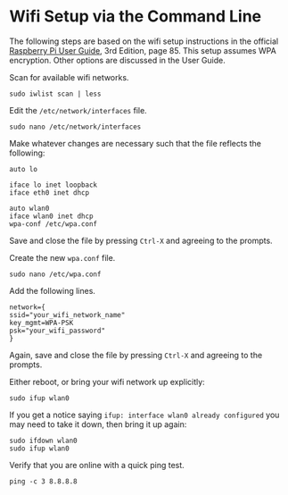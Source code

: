 # Wifi Setup via the Command Line

The following steps are based on the wifi setup instructions in the official [Raspberry Pi User Guide](http://www.amazon.com/Raspberry-User-Guide-Eben-Upton/dp/1118921666), 3rd Edition, page 85. This setup assumes WPA encryption. Other options are discussed in the User Guide.

Scan for available wifi networks.

	sudo iwlist scan | less
	
Edit the `/etc/network/interfaces` file.

	sudo nano /etc/network/interfaces
	
Make whatever changes are necessary such that the file reflects the following:

	auto lo

	iface lo inet loopback
	iface eth0 inet dhcp

	auto wlan0
	iface wlan0 inet dhcp
	wpa-conf /etc/wpa.conf
	
Save and close the file by pressing `Ctrl-X` and agreeing to the prompts.

Create the new `wpa.conf` file.

	sudo nano /etc/wpa.conf
	
Add the following lines.

	network={
	ssid="your_wifi_network_name"
	key_mgmt=WPA-PSK
	psk="your_wifi_password"
	}
	
Again, save and close the file by pressing `Ctrl-X` and agreeing to the prompts.

Either reboot, or bring your wifi network up explicitly:

	sudo ifup wlan0
	
If you get a notice saying `ifup: interface wlan0 already configured` you may need to take it down, then bring it up again:

	sudo ifdown wlan0
	sudo ifup wlan0
	
Verify that you are online with a quick ping test.

	ping -c 3 8.8.8.8
	
